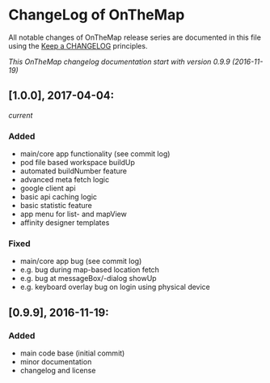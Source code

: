 # ChangeLog of OnTheMap

All notable changes of OnTheMap release series are documented in this file using the [Keep a CHANGELOG](http://keepachangelog.com/) principles.

_This OnTheMap changelog documentation start with version 0.9.9 (2016-11-19)_

## [1.0.0], 2017-04-04:
_current_

### Added

* main/core app functionality (see commit log)
* pod file based workspace buildUp
* automated buildNumber feature
* advanced meta fetch logic
* google client api
* basic api caching logic
* basic statistic feature
* app menu for list- and mapView
* affinity designer templates

### Fixed

* main/core app bug (see commit log)
* e.g. bug during map-based location fetch
* e.g. bug at messageBox/-dialog showUp
* e.g. keyboard overlay bug on login using physical device


## [0.9.9], 2016-11-19:

### Added

* main code base (initial commit)
* minor documentation
* changelog and license
